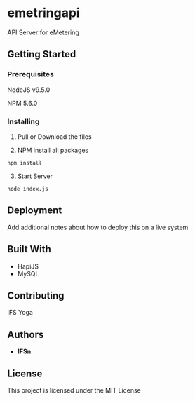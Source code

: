 # emetringapi

API Server for eMetering

## Getting Started

### Prerequisites

NodeJS v9.5.0

NPM 5.6.0

### Installing

1. Pull or Download the files

2. NPM install all packages
```
npm install
```

3. Start Server

```
node index.js
```

## Deployment

Add additional notes about how to deploy this on a live system

## Built With

* HapiJS
* MySQL

## Contributing

IFS Yoga

## Authors

* **IFSn**

## License

This project is licensed under the MIT License

